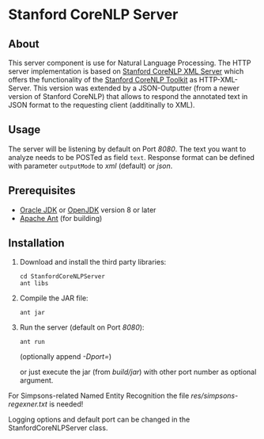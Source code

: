 # Stanford CoreNLP Server

## About

This server component is use for Natural Language Processing. The HTTP server implementation is
based on [Stanford CoreNLP XML Server](https://github.com/nlohmann/StanfordCoreNLPXMLServer) which offers the functionality of the [Stanford CoreNLP Toolkit](http://nlp.stanford.edu/software/corenlp.shtml)
as HTTP-XML-Server. This version was extended by a JSON-Outputter (from a newer version of Stanford
CoreNLP) that allows to respond the annotated text in JSON format to the requesting client (additinally to XML).

## Usage

The server will be listening by default on Port *8080*.
The text you want to analyze needs to be POSTed as field `text`.
Response format can be defined with parameter `outputMode` to *xml* (default) or *json*.

## Prerequisites
- [Oracle JDK](http://www.oracle.com/technetwork/java/javase/downloads/index.html) or [OpenJDK](http://openjdk.java.net/install/) version 8 or later
- [Apache Ant](http://ant.apache.org) (for building)

## Installation

1. Download and install the third party libraries:
	```shell
	cd StanfordCoreNLPServer
	ant libs
	```

2. Compile the JAR file:
	```shell
	ant jar
	```
3. Run the server (default on Port *8080*):
	```shell
	ant run
	```
	(optionally append *-Dport=<PortNo>*)

	or just execute the jar (from *build/jar*) with other port number as optional argument.

For Simpsons-related Named Entity Recognition the file *res/simpsons-regexner.txt* is needed!

Logging options and default port can be changed in the StanfordCoreNLPServer class.

